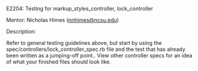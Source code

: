 E2204: Testing for markup_styles_controller, lock_controller

Mentor: Nicholas Himes (nnhimes@ncsu.edu)

Description:

Refer to general testing guidelines above, but start by using the spec/controllers/lock_controller_spec.rb file and the test that has already been written as a jumping-off point.. View other controller specs for an idea of what your finished files should look like.
